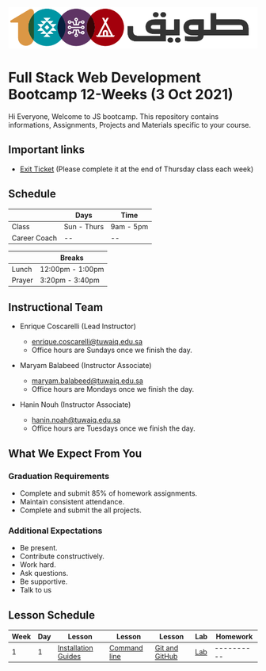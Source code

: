 ![Tuwaiq Logo](Logo.png)
# Full Stack Web Development Bootcamp 12-Weeks (3 Oct 2021)
Hi Everyone, Welcome to JS bootcamp. This repository contains informations, Assignments, Projects and Materials specific to your course.
## Important links
* [Exit Ticket]() (Please complete it at the end of Thursday class each week)

## Schedule
|  | Days | Time |
| --- | ------------- | ------------- |
| Class | Sun - Thurs  | 9am - 5pm  |
| Career Coach | -- | -- |

| | Breaks 
-- | -- 
Lunch | 12:00pm - 1:00pm 
Prayer | 3:20pm - 3:40pm 

## Instructional Team
* Enrique Coscarelli (Lead Instructor)
  * [enrique.coscarelli@tuwaiq.edu.sa](mailto:enrique.coscarelli@tuwaiq.edu.sa)
  * Office hours are Sundays once we finish the day.

* Maryam Balabeed (Instructor Associate)
  * [maryam.balabeed@tuwaiq.edu.sa](mailto:maryam.balabeed@tuwaiq.edu.sa)
  * Office hours are Mondays once we finish the day.

* Hanin Nouh (Instructor Associate)
  * [hanin.noah@tuwaiq.edu.sa](mailto:hanin.noah@tuwaiq.edu.sa)
  * Office hours are Tuesdays once we finish the day.

## What We Expect From You
### Graduation Requirements
* Complete and submit 85% of homework assignments.
* Maintain consistent attendance.
* Complete and submit the all projects.
### Additional Expectations
* Be present.
* Contribute constructively.
* Work hard.
* Ask questions.
* Be supportive.
* Talk to us

## Lesson Schedule
| Week | Day | Lesson | Lesson | Lesson | Lab | Homework |
| --- | ------------- | ------------- | ------------- | ------------- | ------------- | ------------- |
| 1 | 1 | [Installation Guides](https://github.com/JS-RUH-1/Installation-Guides) | [Command line](https://github.com/JS-RUH-1/command_line/blob/master/Command%20Line.pdf) | [Git and GitHub](https://github.com/JS-RUH-1/Git-GitHub/blob/master/Git%20Intro.pdf) | [Lab](https://github.com/JS-RUH-1/W01-D01-Git-Github-LAB) | ---------- |
